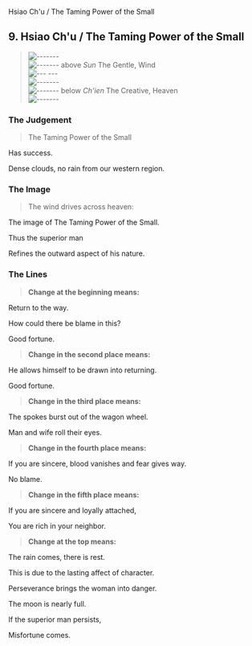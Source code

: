 Hsiao Ch'u / The Taming Power of the Small
## 9. Hsiao Ch'u / The Taming Power of the Small
> ![-------](../images/yangU.gif)   
> ![-------](../images/yangU.gif) above _Sun_ The Gentle, Wind  
> ![--- ---](../images/yinU.gif)   
> ![-------](../images/yangU.gif)   
> ![-------](../images/yangU.gif) below _Ch'ien_ The Creative, Heaven  
> ![-------](../images/yangU.gif)
### The Judgement
> The Taming Power of the Small  
> 
 Has success.  
> 
 Dense clouds, no rain from our western region.
### The Image
> The wind drives across heaven:  
> 
 The image of The Taming Power of the Small.  
> 
 Thus the superior man  
> 
 Refines the outward aspect of his nature.
### The Lines

 > **Change at the beginning means:**  
> 
 Return to the way.  
> 
 How could there be blame in this?  
> 
 Good fortune.
 > **Change in the second place means:**  
> 
 He allows himself to be drawn into returning.  
> 
 Good fortune.
 > **Change in the third place means:**  
> 
 The spokes burst out of the wagon wheel.  
> 
 Man and wife roll their eyes.
 > **Change in the fourth place means:**  
> 
 If you are sincere, blood vanishes and fear gives way.  
> 
 No blame.
 > **Change in the fifth place means:**  
> 
 If you are sincere and loyally attached,  
> 
 You are rich in your neighbor.
 > **Change at the top means:**  
> 
 The rain comes, there is rest.  
> 
 This is due to the lasting affect of character.  
> 
 Perseverance brings the woman into danger.  
> 
 The moon is nearly full.  
> 
 If the superior man persists,  
> 
 Misfortune comes.



